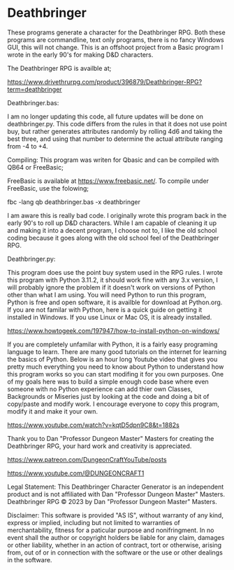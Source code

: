 # Deathbringer

These programs generate a character for the Deathbringer RPG. Both these programs are commandline, text only programs, there is no fancy Windows GUI, this will not change. This is an offshoot project from a Basic program I wrote in the early 90's for making D&D characters.

 The Deathbringer RPG is availble at;

https://www.drivethrurpg.com/product/396879/Deathbringer-RPG?term=deathbringer

Deathbringer.bas:

I am no longer updating this code, all future updates will be done on deathbringer.py. This code differs from the rules in that it does not use point buy, but rather generates attributes randomly by rolling 4d6 and taking the best three, and using that number to determine the actual attribute ranging from -4 to +4.

Compiling:
This program was writen for Qbasic and can be compiled with QB64 or FreeBasic;

FreeBasic is available at https://www.freebasic.net/. To compile under FreeBasic, use the folowing;

fbc -lang qb deathbringer.bas -x deathbringer 

I am aware this is really bad code. I originally wrote this program back in the early 90's to roll up D&D characters. While I am capable of cleaning it up and making it into a decent program, I choose not to, I like the old school coding because it goes along with the old school feel of the Deathbringer RPG. 

Deathbringer.py:

This program does use the point buy system used in the RPG rules. I wrote this program with Python 3.11.2, it should work fine with any 3.x version, I will probably ignore the problem if it doesn't work on versions of Python other than what I am using. You will need Python to run this program, Python is free and open software, it is availble for download at Python.org. If you are not familar with Python, here is a quick guide on getting it installed in Windows. If you use Linux or Mac OS, it is already installed.

https://www.howtogeek.com/197947/how-to-install-python-on-windows/

If you are completely unfamilar with Python, it is a fairly easy programing language to learn. There are many good tutorials on the internet for learning the basics of Python. Below is an hour long Youtube video that gives you pretty much everything you need to know about Python to understand how this program works so you can start modifing it for you own purposes. One of my goals here was to build a simple enough code base where even someone with no Python experience can add thier own Classes, Backgrounds or Miseries just by looking at the code and doing a bit of copy/paste and modify work. I encourage everyone to copy this program, modify it and make it your own.

https://www.youtube.com/watch?v=kqtD5dpn9C8&t=1882s

Thank you to Dan "Professor Dungeon Master" Masters for creating the Deathbringer RPG, your hard work and creativity is appreciated.

https://www.patreon.com/DungeonCraftYouTube/posts

https://www.youtube.com/@DUNGEONCRAFT1

Legal Statement:
This Deathbringer Character Generator is an independent product and is not affiliated with Dan "Professor Dungeon Master" Masters. Deathbringer RPG © 2023 by Dan "Professor Dungeon Master" Masters.

Disclaimer: This software is provided "AS IS", without warranty of any kind, express or implied, including but not limited to warranties of merchantability, fitness for a paticular purpose and nonifringment. In no event shall the author or copyright holders be liable for any claim, damages or other liability, whether in an action of contract, tort or otherwise, arising from, out of or in connection with the software or the use or other dealings in the software.
